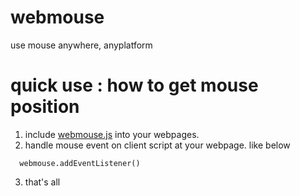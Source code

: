 # webmouse
use mouse anywhere, anyplatform

# quick use : how to get mouse position

1. include [webmouse.js](http://sunatomo.github.io/webmouse/webmouse.js) into your webpages.
2. handle mouse event on client script at your webpage. like below
  ```
    webmouse.addEventListener()
  ```
3. that's all
